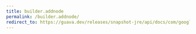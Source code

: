 ```yaml
---
title: builder.addnode
permalink: /builder.addnode/
redirect_to: https://guava.dev/releases/snapshot-jre/api/docs/com/google/common/graph/ImmutableGraph.Builder.html#addNode-N-
---
```

